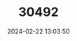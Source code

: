 ---
title: "30492"
category: "Corokia macrocarpa"
draft: false
date: 2024-02-22 13:03:50
languages:
  Maori: ["Whakataka", "Hokataka"]
---